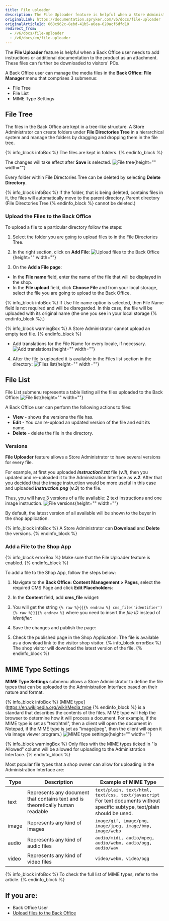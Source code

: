 ```yaml
---
title: File uploader
description: The File Uploader feature is helpful when a Store Administrator needs to add instructions or additional documentation to the product as an attachment.
originalLink: https://documentation.spryker.com/v6/docs/file-uploader
originalArticleId: 668c962c-8ebd-41b5-a6ea-620acf6dfd10
redirect_from:
  - /v6/docs/file-uploader
  - /v6/docs/en/file-uploader
---
```


The **File Uploader** feature is helpful when a Back Office user needs to add instructions or additional documentation to the product as an attachment. These files can further be downloaded to visitors' PCs.

A Back Office user can manage the media files in the **Back Office: File Manager** menu that comprises 3 submenus:

* File Tree
* File List
* MIME Type Settings

## File Tree
The files in the Back Office are kept in a tree-like structure. A Store Administrator can create folders under **File Directories Tree** in a hierarchical system and manage the folders by dragging and dropping them in the file tree.

{% info_block infoBox %}
The files are kept in folders.
{% endinfo_block %}

The changes will take effect after **Save** is selected.
![File tree](https://spryker.s3.eu-central-1.amazonaws.com/docs/Features/Media+Management/File+Uploader/File+Uploader+Feature+Overview/file-tree.png){height="" width=""}

Every folder within File Directories Tree can be deleted by selecting **Delete Directory**.

{% info_block infoBox %}
If the folder, that is being deleted, contains files in it, the files will automatically move to the parent directory. Parent directory (File Directories Tree
{% endinfo_block %} cannot be deleted.)

### Upload the Files to the Back Office
To upload a file to a particular directory follow the steps:

1. Select the folder you are going to upload files to in the File Directories Tree.
2. In the right section, click on **Add File**:
![Upload files to the Back Office](https://spryker.s3.eu-central-1.amazonaws.com/docs/Features/Media+Management/File+Uploader/File+Uploader+Feature+Overview/add-file.png){height="" width=""}

3. On the **Add a File page**:
* In the **File name** field, enter the name of the file that will be displayed in the shop.
* In the **File upload** field, click **Choose File** and from your local storage, select the file you are going to upload to the Back Office.

{% info_block infoBox %}
If Use file name option is selected, then File Name field is not required and will be disregarded. In this case, the file will be uploaded with its original name (the one you see in your local storage
{% endinfo_block %}.)

{% info_block warningBox %}
A Store Administrator cannot upload an empty text file.
{% endinfo_block %}
* Add translations for the File Name for every locale, if necessary.
![Add translations](https://spryker.s3.eu-central-1.amazonaws.com/docs/Features/Media+Management/File+Uploader/File+Uploader+Feature+Overview/add-file+menu.png){height="" width=""}

4. After the file is uploaded it is available in the Files list section in the directory: 
![Files list](https://spryker.s3.eu-central-1.amazonaws.com/docs/Features/Media+Management/File+Uploader/File+Uploader+Feature+Overview/files-list.png){height="" width=""}

## File List
File List submenu represents a table listing all the files uploaded to the Back Office:
![File list](https://spryker.s3.eu-central-1.amazonaws.com/docs/Features/Media+Management/File+Uploader/File+Uploader+Feature+Overview/file-list.png){height="" width=""}

A Back Office user can perform the following actions to files:

* **View** - shows the versions the file has.
* **Edit** - You can re-upload an updated version of the file and edit its name.
* **Delete** - delete the file in the directory.

### Versions
**File Uploader** feature allows a Store Administrator to have several versions for every file.

For example, at first you uploaded _**Instruction1.txt**_ file (**_v.1_**), then you updated and re-uploaded it to the Administration Interface as **_v.2_**.
After that you decided that the image instruction would be more useful in this case and uploaded **_Instruction.png_** (**_v.3_**) to the file.

Thus, you will have 3 versions of a file available: 2 text instructions and one image instruction.
![File versions](https://spryker.s3.eu-central-1.amazonaws.com/docs/Features/Media+Management/File+Uploader/File+Uploader+Feature+Overview/file-versions.png){height="" width=""}

By default, the latest version of all available will be shown to the buyer in the shop application.

{% info_block infoBox %}
A Store Administrator can **Download** and **Delete** the versions.
{% endinfo_block %}

### Add a File to the Shop App
{% info_block errorBox %}
Make sure that the File Uploader feature is enabled.
{% endinfo_block %}

To add a file to the Shop App, follow the steps below:

1. Navigate to the **Back Office: Content Management > Pages**, select the required CMS Page and click **Edit Placeholders**:

2. In the **Content** field, add **cms_file** widget:

3. You will get the string `{% raw %}{{{% endraw %} cms_file('identifier'){% raw %}}}{% endraw %}` where you need to insert the _file ID_ instead of _identifier_:

4. Save the changes and publish the page: 
5. Check the published page in the Shop Application:
The file is available as a download link to the visitor shop visitor.
{% info_block errorBox %}
The shop visitor will download the latest version of the file.
{% endinfo_block %}

## MIME Type Settings
**MIME Type Settings** submenu allows a Store Administrator to define the file types that can be uploaded to the Administration Interface based on their nature and format.

{% info_block infoBox %}
[MIME type](https://en.wikipedia.org/wiki/Media_type
{% endinfo_block %} is a standard that describes the contents of the files. MIME type will help the browser to determine how it will process a document. For example, if the MIME type is set as "text/html", then a client will open the document in Notepad, if the MIME type is set as "image/jpeg", then the client will open it via image viewer program.)
![MIME type settings](https://spryker.s3.eu-central-1.amazonaws.com/docs/Features/Media+Management/File+Uploader/File+Uploader+Feature+Overview/mime-type-settings.png){height="" width=""}

{% info_block warningBox %}
Only files with the MIME types ticked in "Is Allowed" column will be allowed for uploading to the Administration Interface.
{% endinfo_block %}

Most popular file types that a shop owner can allow for uploading in the Administration Interface are:

| Type | Description | Example of MIME Type |
| --- | --- | --- |
| text | Represents any document that contains text and is theoretically human readable | `text/plain, text/html, text/css, text/javascript`<br>For text documents without specific subtype, text/plain should be used.|
|image | Represents any kind of images | `image/gif, image/png, image/jpeg, image/bmp, image/webp` |
| audio | Represents any kind of audio files | `audio/midi, audio/mpeg, audio/webm, audio/ogg, audio/wav` |
| video | Represents any kind of video files | `video/webm, video/ogg` |

{% info_block infoBox %}
To check the full list of MIME types, refer to the article.
{% endinfo_block %}



## If you are:

<div class="mr-container">
    <div class="mr-list-container">
        <!-- col2 -->
        <div class="mr-col">
            <ul class="mr-list mr-list-blue">
                <li class="mr-title"> Back Office User</li>
                <li><a href="https://documentation.spryker.com/docs/managing-file-tree#uploading-files" class="mr-link">Upload files to the Back Office</a></li>
                <!---<li><a href="https://documentation.spryker.com/docs/adding-content-item-widgets-to-pages-and-blocks#adding-content-item-widgets-to-pages" class="mr-link">Add a File to the Shop Application</a></li>-->
            </ul>
        </div>
    </div>
</div>
